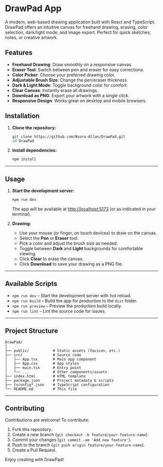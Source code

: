 # DrawPad App

A modern, web-based drawing application built with React and TypeScript. DrawPad offers an intuitive canvas for freehand drawing, erasing, color selection, dark/light mode, and image export. Perfect for quick sketches, notes, or creative artwork.


## Features
- **Freehand Drawing**: Draw smoothly on a responsive canvas.
- **Eraser Tool**: Switch between pen and eraser for easy corrections.
- **Color Picker**: Choose your preferred drawing color.
- **Adjustable Brush Size**: Change the pen/eraser thickness.
- **Dark & Light Mode**: Toggle background color for comfort.
- **Clear Canvas**: Instantly erase all drawings.
- **Download as PNG**: Export your artwork with a single click.
- **Responsive Design**: Works great on desktop and mobile browsers.

## Installation

1. **Clone the repository:**
   ```bash
   git clone https://github.com/Nsoro-Allan/DrawPad.git
   cd DrawPad
   ```
2. **Install dependencies:**
   ```bash
   npm install
   ```

---

## Usage

1. **Start the development server:**
   ```bash
   npm run dev
   ```
   The app will be available at [http://localhost:5173](http://localhost:5173) (or as indicated in your terminal).

2. **Drawing:**
   - Use your mouse (or finger, on touch devices) to draw on the canvas.
   - Select the **Pen** or **Eraser** tool.
   - Pick a color and adjust the brush size as needed.
   - Toggle between **Dark** and **Light** backgrounds for comfortable viewing.
   - Click **Clear** to erase the canvas.
   - Click **Download** to save your drawing as a PNG file.

---

## Available Scripts
- `npm run dev` – Start the development server with hot reload.
- `npm run build` – Build the app for production to the `dist` folder.
- `npm run preview` – Preview the production build locally.
- `npm run lint` – Lint the source code for issues.

---

## Project Structure
```
DrawPad/
│
├── public/           # Static assets (favicon, etc.)
├── src/              # Source code
│   ├── App.tsx       # Main app component
│   ├── App.css       # App styles
│   ├── main.tsx      # Entry point
│   └── ...           # Other components/assets
├── index.html        # HTML template
├── package.json      # Project metadata & scripts
├── tsconfig*.json    # TypeScript configuration
└── README.md         # This file
```

---

## Contributing

Contributions are welcome! To contribute:
1. Fork this repository.
2. Create a new branch (`git checkout -b feature/your-feature-name`).
3. Commit your changes (`git commit -am 'Add new feature'`).
4. Push to the branch (`git push origin feature/your-feature-name`).
5. Create a Pull Request.


Enjoy creating with DrawPad!